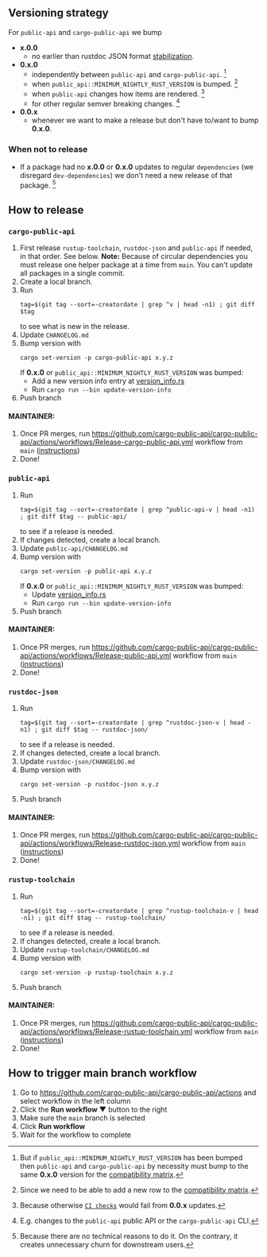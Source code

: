 ## Versioning strategy

For `public-api` and `cargo-public-api` we bump

* **x.0.0**
   * no earlier than rustdoc JSON format [stabilization](https://rust-lang.zulipchat.com/#narrow/stream/266220-rustdoc/topic/Rustdoc.20JSON.3A.20Stabilization.20criteria).
* **0.x.0**
   * independently between `public-api` and `cargo-public-api`. [^1]
   * when `public_api::MINIMUM_NIGHTLY_RUST_VERSION` is bumped. [^2]
   * when `public-api` changes how items are rendered. [^3]
   * for other regular semver breaking changes. [^4]
* **0.0.x**
   * whenever we want to make a release but don't have to/want to bump **0.x.0**.

[^1]: But if `public_api::MINIMUM_NIGHTLY_RUST_VERSION` has been bumped then `public-api` and `cargo-public-api` by necessity must bump to the same **0.x.0** version for the [compatibility matrix](https://github.com/cargo-public-api/cargo-public-api#compatibility-matrix).
[^2]: Since we need to be able to add a new row to the [compatibility matrix](https://github.com/cargo-public-api/cargo-public-api#compatibility-matrix).
[^3]: Because otherwise [`CI checks`](https://github.com/cargo-public-api/cargo-public-api#-as-a-ci-check) would fail from **0.0.x** updates.
[^4]: E.g. changes to the `public-api` public API or the `cargo-public-api` CLI.

### When not to release

* If a package had no **x.0.0** or **0.x.0** updates to regular `dependencies` (we disregard `dev-dependencies`) we don't need a new release of that package. [^5]

[^5]: Because there are no technical reasons to do it. On the contrary, it creates unnecessary churn for downstream users.

## How to release

### `cargo-public-api`

1. First release `rustup-toolchain`, `rustdoc-json` and `public-api` if needed, in that order. See below. **Note:** Because of circular dependencies you must release one helper package at a time from `main`. You can't update all packages in a single commit.
1. Create a local branch.
1. Run
   ```
   tag=$(git tag --sort=-creatordate | grep ^v | head -n1) ; git diff $tag
   ```
   to see what is new in the release.
1. Update `CHANGELOG.md`
1. Bump version with
   ```
   cargo set-version -p cargo-public-api x.y.z
   ```
   If **0.x.0** or `public_api::MINIMUM_NIGHTLY_RUST_VERSION` was bumped:
      * Add a new version info entry at [version_info.rs](https://github.com/cargo-public-api/cargo-public-api/blob/main/scripts/release-helper/lib/version_info.rs)
      * Run `cargo run --bin update-version-info`
1. Push branch

#### MAINTAINER:

1. Once PR merges, run https://github.com/cargo-public-api/cargo-public-api/actions/workflows/Release-cargo-public-api.yml workflow from `main` ([instructions](#how-to-trigger-main-branch-workflow))
1. Done!

### `public-api`

1. Run
   ```
   tag=$(git tag --sort=-creatordate | grep ^public-api-v | head -n1) ; git diff $tag -- public-api/
   ```
   to see if a release is needed.
1. If changes detected, create a local branch.
1. Update `public-api/CHANGELOG.md`
1. Bump version with
   ```
   cargo set-version -p public-api x.y.z
   ```
   If **0.x.0** or `public_api::MINIMUM_NIGHTLY_RUST_VERSION` was bumped:
      * Update [version_info.rs](https://github.com/cargo-public-api/cargo-public-api/blob/main/scripts/release-helper/lib/version_info.rs)
      * Run `cargo run --bin update-version-info`
1. Push branch

#### MAINTAINER:

1. Once PR merges, run https://github.com/cargo-public-api/cargo-public-api/actions/workflows/Release-public-api.yml workflow from `main` ([instructions](#how-to-trigger-main-branch-workflow))
1. Done!

### `rustdoc-json`

1. Run
   ```
   tag=$(git tag --sort=-creatordate | grep ^rustdoc-json-v | head -n1) ; git diff $tag -- rustdoc-json/
   ```
   to see if a release is needed.
1. If changes detected, create a local branch.
1. Update `rustdoc-json/CHANGELOG.md`
1. Bump version with
   ```
   cargo set-version -p rustdoc-json x.y.z
   ```
1. Push branch

#### MAINTAINER:

1. Once PR merges, run https://github.com/cargo-public-api/cargo-public-api/actions/workflows/Release-rustdoc-json.yml workflow from `main` ([instructions](#how-to-trigger-main-branch-workflow))
1. Done!

### `rustup-toolchain`

1. Run
   ```
   tag=$(git tag --sort=-creatordate | grep ^rustup-toolchain-v | head -n1) ; git diff $tag -- rustup-toolchain/
   ```
   to see if a release is needed.
1. If changes detected, create a local branch.
1. Update `rustup-toolchain/CHANGELOG.md`
1. Bump version with
   ```
   cargo set-version -p rustup-toolchain x.y.z
   ```
1. Push branch

#### MAINTAINER:

1. Once PR merges, run https://github.com/cargo-public-api/cargo-public-api/actions/workflows/Release-rustup-toolchain.yml workflow from `main` ([instructions](#how-to-trigger-main-branch-workflow))
1. Done!

## How to trigger main branch workflow

1. Go to https://github.com/cargo-public-api/cargo-public-api/actions and select workflow in the left column
1. Click the **Run workflow ▼** button to the right
1. Make sure the `main` branch is selected
1. Click **Run workflow**
1. Wait for the workflow to complete

